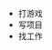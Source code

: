- 打游戏
- 写项目
- 找工作

<!---
MirrorAndLight/MirrorAndLight is a ✨ special ✨ repository because its `README.md` (this file) appears on your GitHub profile.
You can click the Preview link to take a look at your changes.
--->
